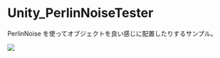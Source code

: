 # Unity_PerlinNoiseTester

PerlinNoise を使ってオブジェクトを良い感じに配置したりするサンプル。

<img src="https://github.com/XJINE/Unity_PerlinNoiseTester/blob/master/screenshot.jpg">
